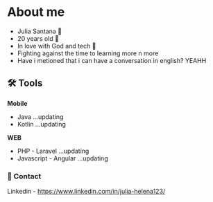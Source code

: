 
# About me

- Julia Santana 🤩
- 20 years old 🥳 
- In love with God and tech 🥰
- Fighting against the time to learning more n more
- Have i metioned that i can have a conversation in english? YEAHH





## 🛠 Tools
**Mobile**
- Java                            ...updating
- Kotlin                          ...updating

**WEB**
- PHP - Laravel                   ...updating
- Javascript - Angular ...updating



### 📲 Contact

Linkedin - https://www.linkedin.com/in/julia-helena123/
